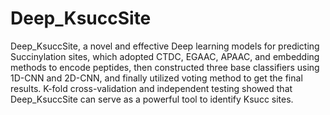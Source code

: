 # Deep_KsuccSite
Deep_KsuccSite, a novel and effective Deep learning models for predicting Succinylation sites, which adopted CTDC, EGAAC, APAAC, and embedding methods to encode peptides, then constructed three base classifiers using 1D-CNN and 2D-CNN, and finally utilized voting method to get the final results. K-fold cross-validation and independent testing showed that Deep_KsuccSite can serve as a powerful tool to identify Ksucc sites.
